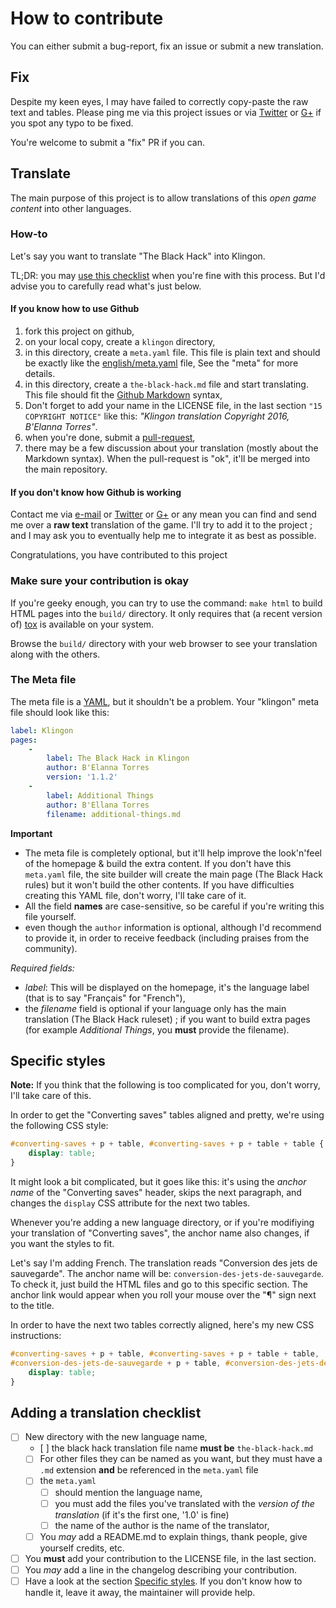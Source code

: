 # How to contribute

You can either submit a bug-report, fix an issue or submit a new translation.

## Fix

Despite my keen eyes, I may have failed to correctly copy-paste the raw text and tables. Please ping me via this project issues or via [Twitter](https://twitter.com/brunobord) or [G+](https://plus.google.com/+brunobord) if you spot any typo to be fixed.

You're welcome to submit a "fix" PR if you can.

## Translate

The main purpose of this project is to allow translations of this *open game content* into other languages.

### How-to

Let's say you want to translate "The Black Hack" into Klingon.

TL;DR: you may [use this checklist](#adding-a-translation-checklist) when you're fine with this process. But I'd advise you to carefully read what's just below.

#### If you know how to use Github

1. fork this project on github,
2. on your local copy, create a `klingon` directory,
3. in this directory, create a ``meta.yaml`` file. This file is plain text and should be exactly like the [english/meta.yaml](english/meta.yaml) file, See the "meta" for more details.
4. in this directory, create a `the-black-hack.md` file and start translating. This file should fit the [Github Markdown](https://help.github.com/articles/basic-writing-and-formatting-syntax/) syntax,
5. Don't forget to add your name in the LICENSE file, in the last section ``"15 COPYRIGHT NOTICE"`` like this: *"Klingon translation Copyright 2016, B'Elanna Torres"*.
5. when you're done, submit a [pull-request](https://help.github.com/articles/creating-a-pull-request/),
6. there may be a few discussion about your translation (mostly about the Markdown syntax). When the pull-request is "ok", it'll be merged into the main repository.

#### If you don't know how Github is working

Contact me via [e-mail](http://jehaisleprintemps.net/contact/) or [Twitter](https://twitter.com/brunobord) or [G+](https://plus.google.com/+brunobord) or any mean you can find and send me over a **raw text** translation of the game. I'll try to add it to the project ; and I may ask you to eventually help me to integrate it as best as possible.

Congratulations, you have contributed to this project

### Make sure your contribution is okay

If you're geeky enough, you can try to use the command: ``make html`` to build HTML pages into the `build/` directory. It only requires that (a recent version of) [tox](http://tox.readthedocs.org/) is available on your system.

Browse the `build/` directory with your web browser to see your translation along with the others.

### The Meta file

The meta file is a [YAML](http://yaml.org/), but it shouldn't be a problem. Your "klingon" meta file should look like this:

```yaml
label: Klingon
pages:
    -
        label: The Black Hack in Klingon
        author: B'Elanna Torres
        version: '1.1.2'
    -
        label: Additional Things
        author: B'Ellana Torres
        filename: additional-things.md

```

**Important**

* The meta file is completely optional, but it'll help improve the look'n'feel of the homepage & build the extra content. If you don't have this `meta.yaml` file, the site builder will create the main page (The Black Hack rules) but it won't build the other contents. If you have difficulties creating this YAML file, don't worry, I'll take care of it.
* All the field **names** are case-sensitive, so be careful if you're writing this file yourself.
* even though the `author` information is optional, although I'd recommend to provide it, in order to receive feedback (including praises from the community).

*Required fields:*

* *label*: This will be displayed on the homepage, it's the language label (that is to say "Français" for "French"),
* the *filename* field is optional if your language only has the main translation (The Black Hack ruleset) ; if you want to build extra pages (for example *Additional Things*, you **must** provide the filename).

## Specific styles

**Note:** If you think that the following is too complicated for you, don't worry, I'll take care of this.

In order to get the "Converting saves" tables aligned and pretty, we're using the following CSS style:

```css
#converting-saves + p + table, #converting-saves + p + table + table {
    display: table;
}
```

It might look a bit complicated, but it goes like this: it's using the *anchor name* of the "Converting saves" header, skips the next paragraph, and changes the `display` CSS attribute for the next two tables.

Whenever you're adding a new language directory, or if you're modifiying your translation of "Converting saves", the anchor name also changes, if you want the styles to fit.

Let's say I'm adding French. The translation reads "Conversion des jets de sauvegarde". The anchor name will be: `conversion-des-jets-de-sauvegarde`. To check it, just build the HTML files and go to this specific section. The anchor link would appear when you roll your mouse over the "¶" sign next to the title.

In order to have the next two tables correctly aligned, here's my new CSS instructions:

```css
#converting-saves + p + table, #converting-saves + p + table + table,
#conversion-des-jets-de-sauvegarde + p + table, #conversion-des-jets-de-sauvegarde + p + table + table {
    display: table;
}
```


## Adding a translation checklist

- [ ] New directory with the new language name,
    - [ ] the black hack translation file name **must be** `the-black-hack.md`
    - [ ] For other files they can be named as you want, but they must have a `.md` extension **and** be referenced in the `meta.yaml` file
    - [ ] the `meta.yaml`
      - [ ] should mention the language name,
      - [ ] you must add the files you've translated with the *version of the translation* (if it's the first one, '1.0' is fine)
      - [ ] the name of the author is the name of the translator,
    - [ ] You *may* add a README.md to explain things, thank people, give yourself credits, etc.
- [ ] You **must** add your contribution to the LICENSE file, in the last section.
- [ ] You *may* add a line in the changelog describing your contribution.
- [ ] Have a look at the section [Specific styles](https://github.com/brunobord/the-black-hack/blob/master/README.md#specific-styles). If you don't know how to handle it, leave it away, the maintainer will provide help.
